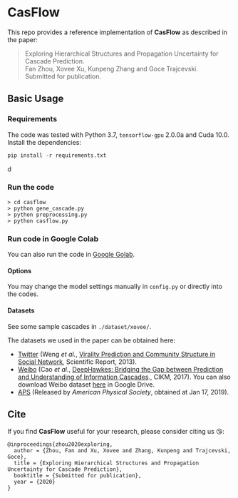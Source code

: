 # CasFlow

This repo provides a reference implementation of **CasFlow** as described in the paper:
> Exploring Hierarchical Structures and Propagation Uncertainty for Cascade Prediction.  
> Fan Zhou, Xovee Xu, Kunpeng Zhang and Goce Trajcevski.  
> Submitted for publication.

## Basic Usage

### Requirements

The code was tested with Python 3.7, `tensorflow-gpu` 2.0.0a and Cuda 10.0. Install the dependencies:

```python
pip install -r requirements.txt
```
d
### Run the code
```shell
> cd casflow
> python gene_cascade.py
> python preprocessing.py
> python casflow.py
```

### Run code in Google Colab

You can also run the code in [Google Golab](https://colab.research.google.com/drive/19zQrAIo-yyfkH8m95UmdepzSryxHHs_a?usp=sharing). 

#### Options
You may change the model settings manually in `config.py` or directly into the codes. 

#### Datasets

See some sample cascades in `./dataset/xovee/`.

The datasets we used in the paper can be obtained here:

- [Twitter](http://carl.cs.indiana.edu/data/#virality2013) (Weng *et al.*, [Virality Prediction and Community Structure in Social Network](https://www.nature.com/articles/srep02522), Scientific Report, 2013).
- [Weibo](https://github.com/CaoQi92/DeepHawkes) (Cao *et al.*, [DeepHawkes: Bridging the Gap between 
Prediction and Understanding of Information Cascades](https://dl.acm.org/doi/10.1145/3132847.3132973)., CIKM, 2017). You can also download Weibo dataset [here](https://drive.google.com/file/d/1fgkLeFRYQDQOKPujsmn61sGbJt6PaERF/view?usp=sharing) in Google Drive.  
- [APS](https://journals.aps.org/datasets) (Released by *American Physical Society*, obtained at Jan 17, 2019). 

## Cite

If you find **CasFlow** useful for your research, please consider citing us 😘:

    @inproceedings{zhou2020exploring,  
      author = {Zhou, Fan and Xu, Xovee and Zhang, Kunpeng and Trajcevski, Goce},  
      title = {Exploring Hierarchical Structures and Propagation Uncertainty for Cascade Prediction},
      booktitle = {Submitted for publication},
      year = {2020}
    }
